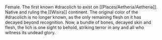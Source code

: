 Female. The first known #dracolich to exist on [[Places/Aetheria/Aetheria]].
Native and ruling the [[Wisira]] continent.
The original color of the #dracolich is no longer known, as the only remaining flesh on it has decayed beyond recognition. Now, a bundle of bones, decayed skin and flesh, the lich is one sight to behold, striking terror in any and all who witness its undead glory.